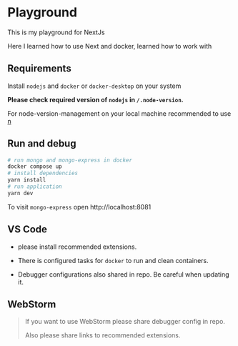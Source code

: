 # Playground

This is my playground for NextJs

Here I learned how to use Next and docker, learned how to work with 


## Requirements

Install `nodejs` and `docker` or `docker-desktop` on your system

**Please check required version of `nodejs` in `/.node-version`.**

For node-version-management on your local machine recommended to use [n](https://github.com/tj/n)

## Run and debug

```bash
# run mongo and mongo-express in docker
docker compose up
# install dependencies
yarn install
# run application
yarn dev
```

To visit `mongo-express` open http://localhost:8081

## VS Code

- please install recommended extensions.

- There is configured tasks for `docker` to run and clean containers.

- Debugger configurations also shared in repo. Be careful when updating it.

## WebStorm

> If you want to use WebStorm please share debugger config in repo.
>
> Also please share links to recommended extensions.
